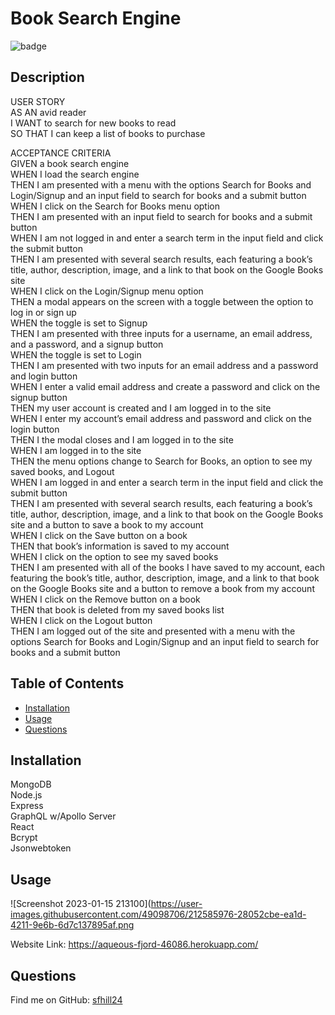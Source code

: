   # Book Search Engine

  ![badge](https://img.shields.io/badge/License-MIT-blue.svg)<br />

  ## Description
  USER STORY<br/>
  AS AN avid reader<br /> 
  I WANT to search for new books to read<br /> 
  SO THAT I can keep a list of books to purchase<br /> 


ACCEPTANCE CRITERIA<br /> 
GIVEN a book search engine<br /> 
WHEN I load the search engine<br /> 
THEN I am presented with a menu with the options Search for Books and Login/Signup and an input field to search for books and a submit button<br /> 
WHEN I click on the Search for Books menu option<br /> 
THEN I am presented with an input field to search for books and a submit button<br /> 
WHEN I am not logged in and enter a search term in the input field and click the submit button<br /> 
THEN I am presented with several search results, each featuring a book’s title, author, description, image, and a link to that book on the Google Books site<br /> 
WHEN I click on the Login/Signup menu option<br /> 
THEN a modal appears on the screen with a toggle between the option to log in or sign up<br /> 
WHEN the toggle is set to Signup<br /> 
THEN I am presented with three inputs for a username, an email address, and a password, and a signup button<br /> 
WHEN the toggle is set to Login<br /> 
THEN I am presented with two inputs for an email address and a password and login button<br /> 
WHEN I enter a valid email address and create a password and click on the signup button<br /> 
THEN my user account is created and I am logged in to the site<br /> 
WHEN I enter my account’s email address and password and click on the login button<br /> 
THEN I the modal closes and I am logged in to the site<br /> 
WHEN I am logged in to the site<br /> 
THEN the menu options change to Search for Books, an option to see my saved books, and Logout<br /> 
WHEN I am logged in and enter a search term in the input field and click the submit button<br /> 
THEN I am presented with several search results, each featuring a book’s title, author, description, image, and a link to that book on the Google Books site and a button to save a book to my account<br /> 
WHEN I click on the Save button on a book<br /> 
THEN that book’s information is saved to my account<br /> 
WHEN I click on the option to see my saved books<br /> 
THEN I am presented with all of the books I have saved to my account, each featuring the book’s title, author, description, image, and a link to that book on the Google Books site and a button to remove a book from my account<br /> 
WHEN I click on the Remove button on a book<br /> 
THEN that book is deleted from my saved books list<br /> 
WHEN I click on the Logout button<br /> 
THEN I am logged out of the site and presented with a menu with the options Search for Books and Login/Signup and an input field to search for books and a submit button<br /> 

  ## Table of Contents 

  - [Installation](#installation)
  - [Usage](#usage)
  - [Questions](#questions)
  
  ## Installation
  MongoDB </br>
  Node.js</br>
  Express</br>
  GraphQL w/Apollo Server</br>
  React</br>
  Bcrypt</br>
  Jsonwebtoken</br>

  ## Usage
  ![Screenshot 2023-01-15 213100](https://user-images.githubusercontent.com/49098706/212585976-28052cbe-ea1d-4211-9e6b-6d7c137895af.png

  Website Link: https://aqueous-fjord-46086.herokuapp.com/

  ## Questions
 Find me on GitHub: [sfhill24](https://github.com/sfhill24)<br /> 
 </br>
 
